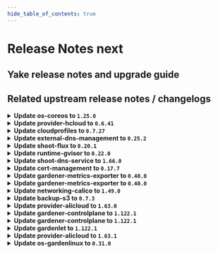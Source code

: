 ```yaml
---
hide_table_of_contents: true
---
```


# Release Notes next

## Yake release notes and upgrade guide

## Related upstream release notes / changelogs


<details>
<summary><b>Update os-coreos to <code>1.25.0</code></b></summary>

# [gardener/gardener-extension-os-coreos]

## 📰 Noteworthy

- `[OPERATOR]` It should be noted that this will **NOT** work for nodes already created with a default time sync service provided by this extension by @nschad [#190]
## ✨ New Features

- `[OPERATOR]` Added option to opt-out of the default ntp configuration provided by this extension. by @nschad [#190]
- `[OPERATOR]` Allow on shoot by shoot basis to override global extension options by @nschad [#192]
## 🐛 Bug Fixes

- `[OPERATOR]` Fixed an RBAC issue when deploying this extension through the Gardener operator. by @Wieneo [#196]
- `[OPERATOR]` Restart ntpd if ntp.conf changes. by @dergeberl [#194]
- `[OPERATOR]` The provision OSC script does not run anymore when the node is rebooting.  by @oliver-goetz [#166]
## 🏃 Others

- `[OPERATOR]` The image repository in the Helm-Chart is updated to point to the current location in Google Artefact Repository (GAR). by @MrBatschner [#168]
- `[OPERATOR]` `extension-os-coreos` no longer supports Shoots with Кubernetes version <= 1.26. by @RadaBDimitrova [#139]

## Helm Charts
- os-coreos: `europe-docker.pkg.dev/gardener-project/releases/charts/gardener/extensions/os-coreos:v1.25.0`
## Container (OCI) Images
- gardener-extension-os-coreos: `europe-docker.pkg.dev/gardener-project/releases/extensions/os-coreos:v1.25.0`


</details>

<details>
<summary><b>Update provider-hcloud to <code>0.6.41</code></b></summary>

# [gardener-extension-provider-hcloud] v0.6.41

</details>

<details>
<summary><b>Update cloudprofiles to <code>0.7.27</code></b></summary>

**Full Changelog**: https://github.com/gardener-community/cloudprofiles/compare/0.7.26...0.7.27

</details>

<details>
<summary><b>Update external-dns-management to <code>0.25.2</code></b></summary>

# [gardener/external-dns-management]

## 🐛 Bug Fixes

- `[USER]` Fix sporadic failing updates on switching entries between simple and weighted routing policy. by @MartinWeindel [#524]

## Helm Charts
- dns-controller-manager: `europe-docker.pkg.dev/gardener-project/releases/charts/dns-controller-manager:v0.25.2`
## Container (OCI) Images
- dns-controller-manager: `europe-docker.pkg.dev/gardener-project/releases/dns-controller-manager:v0.25.2`


</details>

<details>
<summary><b>Update shoot-flux to <code>0.20.1</code></b></summary>

## What's Changed
* Fix lease RBAC by @Wieneo in https://github.com/stackitcloud/gardener-extension-shoot-flux/pull/163


**Full Changelog**: https://github.com/stackitcloud/gardener-extension-shoot-flux/compare/v0.20.0...v0.20.1

</details>

<details>
<summary><b>Update runtime-gvisor to <code>0.22.0</code></b></summary>

# [gardener/gardener-extension-runtime-gvisor]

## 🏃 Others

- `[OPERATOR]` The gVisor binaries were updated to release `20250505.0`. by @Roncossek [#223]

## Helm Charts
- runtime-gvisor: `europe-docker.pkg.dev/gardener-project/releases/charts/gardener/extensions/runtime-gvisor:v0.22.0`
## Container (OCI) Images
- gardener-extension-runtime-gvisor-installation: `europe-docker.pkg.dev/gardener-project/releases/gardener/extensions/runtime-gvisor-installation:v0.22.0`
- gardener-extension-runtime-gvisor: `europe-docker.pkg.dev/gardener-project/releases/gardener/extensions/runtime-gvisor:v0.22.0`


</details>

<details>
<summary><b>Update shoot-dns-service to <code>1.66.0</code></b></summary>

# [gardener/gardener-extension-shoot-dns-service]

## 🐛 Bug Fixes

- `[OPERATOR]` Patch dnsowners CRD with annotation `confirmation.gardener.cloud/deletion=true` before deleting it by @MartinWeindel [#504]

## Helm Charts
- admission-shoot-dns-service-application: `europe-docker.pkg.dev/gardener-project/releases/charts/gardener/extensions/admission-shoot-dns-service-application:v1.66.0`
- admission-shoot-dns-service-runtime: `europe-docker.pkg.dev/gardener-project/releases/charts/gardener/extensions/admission-shoot-dns-service-runtime:v1.66.0`
- shoot-dns-service: `europe-docker.pkg.dev/gardener-project/releases/charts/gardener/extensions/shoot-dns-service:v1.66.0`
## Container (OCI) Images
- gardener-extension-admission-shoot-dns-service: `europe-docker.pkg.dev/gardener-project/releases/gardener/extensions/admission-shoot-dns-service:v1.66.0`
- gardener-extension-shoot-dns-service: `europe-docker.pkg.dev/gardener-project/releases/gardener/extensions/shoot-dns-service:v1.66.0`


</details>

<details>
<summary><b>Update cert-management to <code>0.17.7</code></b></summary>

# [gardener/cert-management]

## ✨ New Features

- `[USER]` Added `cert.gardener.cloud/not-before` annotation and `IssuanceDate` field to `Certificate`. by @marc1404 [#489]
## 🏃 Others

- `[OPERATOR]` Support `cert.gardener.cloud/class` annotation for `issuers` by @MartinWeindel [#512]
## 📖 Documentation

- `[USER]` Documented the correct minimum duration of `Certificate`s assuming the default renewal window of 30 days. by @marc1404 [#495]

## Helm Charts
- cert-controller-manager: `europe-docker.pkg.dev/gardener-project/releases/charts/cert-controller-manager:v0.17.7`
## Container (OCI) Images
- cert-management: `europe-docker.pkg.dev/gardener-project/releases/cert-controller-manager:v0.17.7`


</details>

<details>
<summary><b>Update gardener-metrics-exporter to <code>0.40.0</code></b></summary>

# [gardener/gardener-metrics-exporter]

## 📰 Noteworthy

- `[OPERATOR]` Update Go module dependencies by @chrkl [#128]
## 🏃 Others

- `[OPERATOR]` Add support for `CredentialsBinding` to identify shoot cost objects by @vicwicker [#129]

## Container (OCI) Images
- metrics-exporter: `europe-docker.pkg.dev/gardener-project/releases/gardener/metrics-exporter:0.40.0`


</details>

<details>
<summary><b>Update gardener-metrics-exporter to <code>0.40.0</code></b></summary>

# [gardener/gardener-metrics-exporter]

## 📰 Noteworthy

- `[OPERATOR]` Update Go module dependencies by @chrkl [#128]
## 🏃 Others

- `[OPERATOR]` Add support for `CredentialsBinding` to identify shoot cost objects by @vicwicker [#129]

## Container (OCI) Images
- metrics-exporter: `europe-docker.pkg.dev/gardener-project/releases/gardener/metrics-exporter:0.40.0`


</details>

<details>
<summary><b>Update networking-calico to <code>1.49.0</code></b></summary>

# [gardener/gardener-extension-networking-calico]

## 🏃 Others

- `[DEVELOPER]` migrate CICD-Pipelines to GitHub-Actions by @ccwienk [#668]
- `[OPERATOR]` The healthcheck controller is now removed. by @axel7born [#649]


</details>

<details>
<summary><b>Update backup-s3 to <code>0.7.3</code></b></summary>

## General Changes

* Fix extension runtime RBAC (#17) @Wieneo
* include sbom in container image (#16) @mac641


</details>

<details>
<summary><b>Update provider-alicloud to <code>1.63.0</code></b></summary>

# [gardener/gardener-extension-provider-alicloud]

## 🐛 Bug Fixes

- `[OPERATOR]` Admission controller will be deployed with the `LEADER_ELECTION_NAMESPACE` environment variable set to the pod namespace by @plkokanov [#801]
## 🏃 Others

- `[OPERATOR]` The provider-alicloud extension does now support shoot clusters with Kubernetes version 1.33. You should consider the [Kubernetes release notes](https://github.com/kubernetes/kubernetes/blob/master/CHANGELOG/CHANGELOG-1.33.md) before upgrading to 1.33. by @plkokanov [#800]
- `[OPERATOR]` Memory and CPU resource limits have been removed from provider-alicloud extension chart templates. by @kevin-lacoo [#799]
- `[OPERATOR]` Fixed an issue that caused a `field.Path{...}` structure to be displayed in the error message shown when the CIDR validation of `shoot.spec.networking.{nodes,pods,services}` fields fails, instead of the actual incorrect value. by @plkokanov [#802]

## Helm Charts
- admission-alicloud-application: `europe-docker.pkg.dev/gardener-project/releases/charts/gardener/extensions/admission-alicloud-application:v1.63.0`
- admission-alicloud-runtime: `europe-docker.pkg.dev/gardener-project/releases/charts/gardener/extensions/admission-alicloud-runtime:v1.63.0`
- provider-alicloud: `europe-docker.pkg.dev/gardener-project/releases/charts/gardener/extensions/provider-alicloud:v1.63.0`
## Container (OCI) Images
- gardener-extension-admission-alicloud: `europe-docker.pkg.dev/gardener-project/releases/gardener/extensions/admission-alicloud:v1.63.0`
- gardener-extension-provider-alicloud: `europe-docker.pkg.dev/gardener-project/releases/gardener/extensions/provider-alicloud:v1.63.0`


</details>

<details>
<summary><b>Update gardener-controlplane to <code>1.122.1</code></b></summary>

# [gardener/gardener]

## 🐛 Bug Fixes

- `[USER]` An issue causing gardenlet to panic during the migration from single-stack IPv4 to dual-stack IPv4, IPv6 when the Shoot is hibernated is now fixed. by @DockToFuture [#12435]
- `[USER]` A bug causing the `maxSurge` and `maxUnavailable` fields for worker pools with update strategy `ManualInPlaceUpdate` always getting overwritten is now fixed. by @shafeeqes [#12454]
- `[DEVELOPER]` An issue causing reporting data generated by the testframework to be incompatible with recent elasticsearch/opensearch versions is now fixed. by @dguendisch [#12462]
- `[OPERATOR]` Fixed an error in `BackupBucket` reconciliation by replacing `StrategicMergePatch` with `MergePatch` to properly handle `runtime.RawExtension` fields. by @shafeeqes [#12461]

## Helm Charts
- controlplane: `europe-docker.pkg.dev/gardener-project/releases/charts/gardener/controlplane:v1.122.1`
- gardenlet: `europe-docker.pkg.dev/gardener-project/releases/charts/gardener/gardenlet:v1.122.1`
- operator: `europe-docker.pkg.dev/gardener-project/releases/charts/gardener/operator:v1.122.1`
- resource-manager: `europe-docker.pkg.dev/gardener-project/releases/charts/gardener/resource-manager:v1.122.1`
## Container (OCI) Images
- admission-controller: `europe-docker.pkg.dev/gardener-project/releases/gardener/admission-controller:v1.122.1`
- apiserver: `europe-docker.pkg.dev/gardener-project/releases/gardener/apiserver:v1.122.1`
- controller-manager: `europe-docker.pkg.dev/gardener-project/releases/gardener/controller-manager:v1.122.1`
- gardenadm: `europe-docker.pkg.dev/gardener-project/releases/gardener/gardenadm:v1.122.1`
- gardenlet: `europe-docker.pkg.dev/gardener-project/releases/gardener/gardenlet:v1.122.1`
- node-agent: `europe-docker.pkg.dev/gardener-project/releases/gardener/node-agent:v1.122.1`
- operator: `europe-docker.pkg.dev/gardener-project/releases/gardener/operator:v1.122.1`
- resource-manager: `europe-docker.pkg.dev/gardener-project/releases/gardener/resource-manager:v1.122.1`
- scheduler: `europe-docker.pkg.dev/gardener-project/releases/gardener/scheduler:v1.122.1`


</details>

<details>
<summary><b>Update gardener-controlplane to <code>1.122.1</code></b></summary>

# [gardener/gardener]

## 🐛 Bug Fixes

- `[USER]` An issue causing gardenlet to panic during the migration from single-stack IPv4 to dual-stack IPv4, IPv6 when the Shoot is hibernated is now fixed. by @DockToFuture [#12435]
- `[USER]` A bug causing the `maxSurge` and `maxUnavailable` fields for worker pools with update strategy `ManualInPlaceUpdate` always getting overwritten is now fixed. by @shafeeqes [#12454]
- `[DEVELOPER]` An issue causing reporting data generated by the testframework to be incompatible with recent elasticsearch/opensearch versions is now fixed. by @dguendisch [#12462]
- `[OPERATOR]` Fixed an error in `BackupBucket` reconciliation by replacing `StrategicMergePatch` with `MergePatch` to properly handle `runtime.RawExtension` fields. by @shafeeqes [#12461]

## Helm Charts
- controlplane: `europe-docker.pkg.dev/gardener-project/releases/charts/gardener/controlplane:v1.122.1`
- gardenlet: `europe-docker.pkg.dev/gardener-project/releases/charts/gardener/gardenlet:v1.122.1`
- operator: `europe-docker.pkg.dev/gardener-project/releases/charts/gardener/operator:v1.122.1`
- resource-manager: `europe-docker.pkg.dev/gardener-project/releases/charts/gardener/resource-manager:v1.122.1`
## Container (OCI) Images
- admission-controller: `europe-docker.pkg.dev/gardener-project/releases/gardener/admission-controller:v1.122.1`
- apiserver: `europe-docker.pkg.dev/gardener-project/releases/gardener/apiserver:v1.122.1`
- controller-manager: `europe-docker.pkg.dev/gardener-project/releases/gardener/controller-manager:v1.122.1`
- gardenadm: `europe-docker.pkg.dev/gardener-project/releases/gardener/gardenadm:v1.122.1`
- gardenlet: `europe-docker.pkg.dev/gardener-project/releases/gardener/gardenlet:v1.122.1`
- node-agent: `europe-docker.pkg.dev/gardener-project/releases/gardener/node-agent:v1.122.1`
- operator: `europe-docker.pkg.dev/gardener-project/releases/gardener/operator:v1.122.1`
- resource-manager: `europe-docker.pkg.dev/gardener-project/releases/gardener/resource-manager:v1.122.1`
- scheduler: `europe-docker.pkg.dev/gardener-project/releases/gardener/scheduler:v1.122.1`


</details>

<details>
<summary><b>Update gardenlet to <code>1.122.1</code></b></summary>

# [gardener/gardener]

## 🐛 Bug Fixes

- `[USER]` An issue causing gardenlet to panic during the migration from single-stack IPv4 to dual-stack IPv4, IPv6 when the Shoot is hibernated is now fixed. by @DockToFuture [#12435]
- `[USER]` A bug causing the `maxSurge` and `maxUnavailable` fields for worker pools with update strategy `ManualInPlaceUpdate` always getting overwritten is now fixed. by @shafeeqes [#12454]
- `[DEVELOPER]` An issue causing reporting data generated by the testframework to be incompatible with recent elasticsearch/opensearch versions is now fixed. by @dguendisch [#12462]
- `[OPERATOR]` Fixed an error in `BackupBucket` reconciliation by replacing `StrategicMergePatch` with `MergePatch` to properly handle `runtime.RawExtension` fields. by @shafeeqes [#12461]

## Helm Charts
- controlplane: `europe-docker.pkg.dev/gardener-project/releases/charts/gardener/controlplane:v1.122.1`
- gardenlet: `europe-docker.pkg.dev/gardener-project/releases/charts/gardener/gardenlet:v1.122.1`
- operator: `europe-docker.pkg.dev/gardener-project/releases/charts/gardener/operator:v1.122.1`
- resource-manager: `europe-docker.pkg.dev/gardener-project/releases/charts/gardener/resource-manager:v1.122.1`
## Container (OCI) Images
- admission-controller: `europe-docker.pkg.dev/gardener-project/releases/gardener/admission-controller:v1.122.1`
- apiserver: `europe-docker.pkg.dev/gardener-project/releases/gardener/apiserver:v1.122.1`
- controller-manager: `europe-docker.pkg.dev/gardener-project/releases/gardener/controller-manager:v1.122.1`
- gardenadm: `europe-docker.pkg.dev/gardener-project/releases/gardener/gardenadm:v1.122.1`
- gardenlet: `europe-docker.pkg.dev/gardener-project/releases/gardener/gardenlet:v1.122.1`
- node-agent: `europe-docker.pkg.dev/gardener-project/releases/gardener/node-agent:v1.122.1`
- operator: `europe-docker.pkg.dev/gardener-project/releases/gardener/operator:v1.122.1`
- resource-manager: `europe-docker.pkg.dev/gardener-project/releases/gardener/resource-manager:v1.122.1`
- scheduler: `europe-docker.pkg.dev/gardener-project/releases/gardener/scheduler:v1.122.1`


</details>

<details>
<summary><b>Update provider-alicloud to <code>1.63.1</code></b></summary>

# [gardener/gardener-extension-provider-alicloud]

## 🏃 Others

- `[OPERATOR]` Update csi-plugin-alicloud to v1.30.3-90b225e-aliyun by @kevin-lacoo [#808]

## Helm Charts
- admission-alicloud-application: `europe-docker.pkg.dev/gardener-project/releases/charts/gardener/extensions/admission-alicloud-application:v1.63.1`
- admission-alicloud-runtime: `europe-docker.pkg.dev/gardener-project/releases/charts/gardener/extensions/admission-alicloud-runtime:v1.63.1`
- provider-alicloud: `europe-docker.pkg.dev/gardener-project/releases/charts/gardener/extensions/provider-alicloud:v1.63.1`
## Container (OCI) Images
- gardener-extension-admission-alicloud: `europe-docker.pkg.dev/gardener-project/releases/gardener/extensions/admission-alicloud:v1.63.1`
- gardener-extension-provider-alicloud: `europe-docker.pkg.dev/gardener-project/releases/gardener/extensions/provider-alicloud:v1.63.1`


</details>

<details>
<summary><b>Update os-gardenlinux to <code>0.31.0</code></b></summary>

# [gardener/gardener-extension-os-gardenlinux]


## Helm Charts
- os-gardenlinux: `europe-docker.pkg.dev/gardener-project/releases/charts/gardener/extensions/os-gardenlinux:v0.31.0`
## Container (OCI) Images
- gardener-extension-os-gardenlinux: `europe-docker.pkg.dev/gardener-project/releases/gardener/extensions/os-gardenlinux:v0.31.0`


</details>
